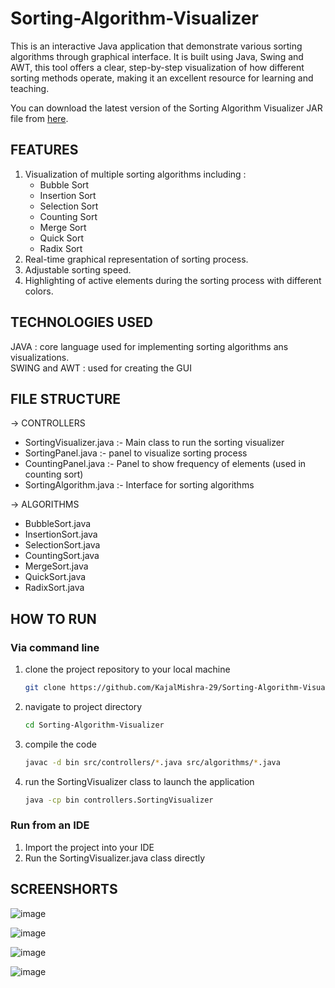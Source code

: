 # Sorting-Algorithm-Visualizer
This is an interactive Java application that demonstrate various sorting algorithms through graphical interface. It is built using Java, Swing and AWT, this tool offers a clear, step-by-step visualization of how different sorting methods operate, making it an excellent resource for learning and teaching.

You can download the latest version of the Sorting Algorithm Visualizer JAR file from [here](https://github.com/user-attachments/files/19129272/Sorting_Algorithm_Visualizer.zip).
## FEATURES  
1. Visualization of multiple sorting algorithms including :
   <ul>     
      <li>Bubble Sort</li>           
      <li>Insertion Sort</li>          
      <li>Selection Sort</li>            
      <li>Counting Sort</li>     
      <li>Merge Sort</li>         
      <li>Quick Sort</li>              
      <li>Radix Sort</li>
   </ul>
2. Real-time graphical representation of sorting process.
3. Adjustable sorting speed.
4. Highlighting of active elements during the sorting process with different colors.             

## TECHNOLOGIES USED      
JAVA : core language used for implementing sorting algorithms ans visualizations.            
SWING and AWT : used for creating the GUI           

## FILE STRUCTURE 
-> CONTROLLERS   
<ul>
   <li>SortingVisualizer.java  :-  Main class to run the sorting visualizer</li>
   <li>SortingPanel.java  :-  panel to visualize sorting process</li>
   <li>CountingPanel.java  :-  Panel to show frequency of elements (used in counting sort)</li>
   <li>SortingAlgorithm.java  :-  Interface for sorting algorithms</li>
</ul>

-> ALGORITHMS
<ul>
   <li>BubbleSort.java</li>
   <li>InsertionSort.java</li>
   <li>SelectionSort.java</li>
   <li>CountingSort.java</li>
   <li>MergeSort.java</li>
   <li>QuickSort.java</li>
   <li>RadixSort.java</li>
</ul>

## HOW TO RUN

### Via command line      
1. clone the project repository to your local machine                 
   ```bash
   git clone https://github.com/KajalMishra-29/Sorting-Algorithm-Visualizer.git
   ```
   
3. navigate to project directory             
   ```bash
   cd Sorting-Algorithm-Visualizer
   ```

4. compile the code
   ```bash
   javac -d bin src/controllers/*.java src/algorithms/*.java
   ```
   
6. run the SortingVisualizer class to launch the application                         
   ```bash
   java -cp bin controllers.SortingVisualizer
   ```

### Run from an IDE 
1. Import the project into your IDE        
2. Run the SortingVisualizer.java class directly


## SCREENSHORTS

![image](https://github.com/user-attachments/assets/e7597c2e-33a5-4c88-9a64-13189d9cef57)

![image](https://github.com/user-attachments/assets/7d5f5e0c-8d39-4bad-a104-17093fb07c84)

![image](https://github.com/user-attachments/assets/2ca667b9-1c40-43a7-9855-c595dbf69cac)

![image](https://github.com/user-attachments/assets/1e86e9fc-4150-41c7-b4da-3cb27d93767b)







   



          
















